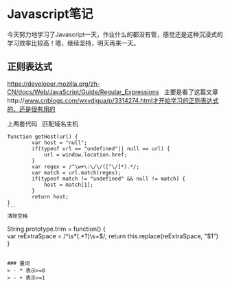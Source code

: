 # Javascript笔记  

今天努力地学习了Javascript一天，作业什么的都没有管，感觉还是这种沉浸式的学习效率比较高！嗯，继续坚持，明天再来一天。  

## 正则表达式  
https://developer.mozilla.org/zh-CN/docs/Web/JavaScript/Guide/Regular_Expressions  
主要是看了这篇文章http://www.cnblogs.com/wxydigua/p/3314274.html才开始学习的正则表达式的，还是很有用的  

上两套代码  
匹配域名主机  
```
function getHost(url) {
        var host = "null";
        if(typeof url == "undefined"|| null == url) {
            url = window.location.href;
        }
        var regex = /^\w+\:\/\/([^\/]*).*/;
        var match = url.match(regex);
        if(typeof match != "undefined" && null != match) {
            host = match[1];
        }
        return host;
}  
```  
清除空格  
```
String.prototype.trim = function() {   
          var reExtraSpace = /^\s*(.*?)\s+$/;  
          return this.replace(reExtraSpace, "$1")  
     }  
```  

### 量词  
> - * 表示>=0  
> - + 表示>=1
